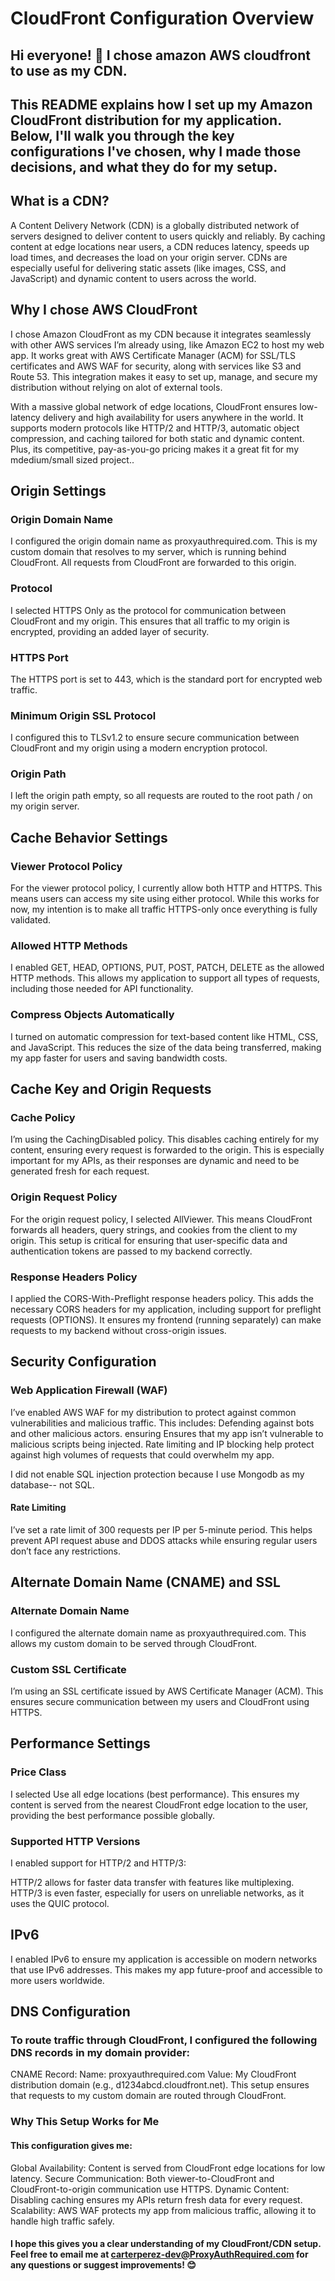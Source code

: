 # CloudFront Configuration Overview
## Hi everyone! 👋 I chose amazon AWS cloudfront to use as my CDN.

## This README explains how I set up my Amazon CloudFront distribution for my application. Below, I'll walk you through the key configurations I've chosen, why I made those decisions, and what they do for my setup.

## What is a CDN?
A Content Delivery Network (CDN) is a globally distributed network of servers designed to deliver content to users quickly and reliably. By caching content at edge locations near users, a CDN reduces latency, speeds up load times, and decreases the load on your origin server. CDNs are especially useful for delivering static assets (like images, CSS, and JavaScript) and dynamic content to users across the world.


## Why I chose AWS CloudFront

I chose Amazon CloudFront as my CDN because it integrates seamlessly with other AWS services I’m already using, like Amazon EC2 to host my web app. It works great with AWS Certificate Manager (ACM) for SSL/TLS certificates and AWS WAF for security, along with services like S3 and Route 53. This integration makes it easy to set up, manage, and secure my distribution without relying on alot of external tools.

With a massive global network of edge locations, CloudFront ensures low-latency delivery and high availability for users anywhere in the world. It supports modern protocols like HTTP/2 and HTTP/3, automatic object compression, and caching tailored for both static and dynamic content. Plus, its competitive, pay-as-you-go pricing makes it a great fit for my mdedium/small sized project..

## Origin Settings

### Origin Domain Name
I configured the origin domain name as proxyauthrequired.com. This is my custom domain that resolves to my server, which is running behind CloudFront. All requests from CloudFront are forwarded to this origin.

### Protocol
I selected HTTPS Only as the protocol for communication between CloudFront and my origin. This ensures that all traffic to my origin is encrypted, providing an added layer of security.

### HTTPS Port
The HTTPS port is set to 443, which is the standard port for encrypted web traffic.

### Minimum Origin SSL Protocol
I configured this to TLSv1.2 to ensure secure communication between CloudFront and my origin using a modern encryption protocol.

### Origin Path
I left the origin path empty, so all requests are routed to the root path / on my origin server.

## Cache Behavior Settings

### Viewer Protocol Policy
For the viewer protocol policy, I currently allow both HTTP and HTTPS. This means users can access my site using either protocol. While this works for now, my intention is to make all traffic HTTPS-only once everything is fully validated.

### Allowed HTTP Methods
I enabled GET, HEAD, OPTIONS, PUT, POST, PATCH, DELETE as the allowed HTTP methods. This allows my application to support all types of requests, including those needed for API functionality.

### Compress Objects Automatically
I turned on automatic compression for text-based content like HTML, CSS, and JavaScript. This reduces the size of the data being transferred, making my app faster for users and saving bandwidth costs.

## Cache Key and Origin Requests

### Cache Policy
I’m using the CachingDisabled policy. This disables caching entirely for my content, ensuring every request is forwarded to the origin. This is especially important for my APIs, as their responses are dynamic and need to be generated fresh for each request.

### Origin Request Policy
For the origin request policy, I selected AllViewer. This means CloudFront forwards all headers, query strings, and cookies from the client to my origin. This setup is critical for ensuring that user-specific data and authentication tokens are passed to my backend correctly.

### Response Headers Policy
I applied the CORS-With-Preflight response headers policy. This adds the necessary CORS headers for my application, including support for preflight requests (OPTIONS). It ensures my frontend (running separately) can make requests to my backend without cross-origin issues.

## Security Configuration

### Web Application Firewall (WAF)
I’ve enabled AWS WAF for my distribution to protect against common vulnerabilities and malicious traffic. This includes:
Defending against bots and other malicious actors.
ensuring 
Ensures that my app isn’t vulnerable to malicious scripts being injected.
Rate limiting and IP blocking help protect against high volumes of requests that could overwhelm my app.

I did not enable SQL injection protection because I use Mongodb as my database-- not SQL.

#### Rate Limiting
I’ve set a rate limit of 300 requests per IP per 5-minute period. This helps prevent API request abuse and DDOS attacks while ensuring regular users don’t face any restrictions.

## Alternate Domain Name (CNAME) and SSL

### Alternate Domain Name
I configured the alternate domain name as proxyauthrequired.com. This allows my custom domain to be served through CloudFront.

### Custom SSL Certificate
I’m using an SSL certificate issued by AWS Certificate Manager (ACM). This ensures secure communication between my users and CloudFront using HTTPS.

## Performance Settings

### Price Class
I selected Use all edge locations (best performance). This ensures my content is served from the nearest CloudFront edge location to the user, providing the best performance possible globally.

### Supported HTTP Versions
I enabled support for HTTP/2 and HTTP/3:

HTTP/2 allows for faster data transfer with features like multiplexing.
HTTP/3 is even faster, especially for users on unreliable networks, as it uses the QUIC protocol.


## IPv6
I enabled IPv6 to ensure my application is accessible on modern networks that use IPv6 addresses. This makes my app future-proof and accessible to more users worldwide.

## DNS Configuration

### To route traffic through CloudFront, I configured the following DNS records in my domain provider:

CNAME Record:
Name: proxyauthrequired.com
Value: My CloudFront distribution domain (e.g., d1234abcd.cloudfront.net).
This setup ensures that requests to my custom domain are routed through CloudFront.

### Why This Setup Works for Me

#### This configuration gives me:

Global Availability: Content is served from CloudFront edge locations for low latency.
Secure Communication: Both viewer-to-CloudFront and CloudFront-to-origin communication use HTTPS.
Dynamic Content: Disabling caching ensures my APIs return fresh data for every request.
Scalability: AWS WAF protects my app from malicious traffic, allowing it to handle high traffic safely.

#### I hope this gives you a clear understanding of my CloudFront/CDN setup. Feel free to email me at carterperez-dev@ProxyAuthRequired.com for any questions or suggest improvements! 😊  

